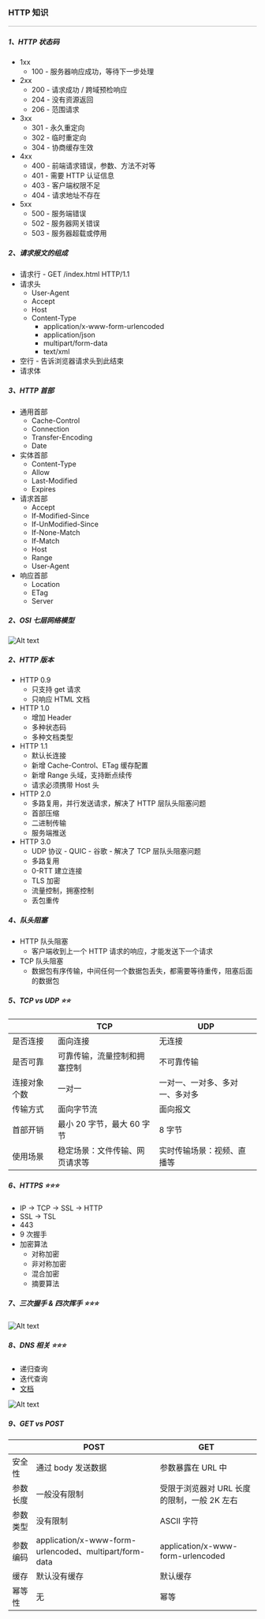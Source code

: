 ### HTTP 知识

<hr style="height:0px;border:none;border-top:2px solid #d8d8d8;" />

##### 1、HTTP 状态码

- 1xx
  - 100 - 服务器响应成功，等待下一步处理
- 2xx
  - 200 - 请求成功 / 跨域预检响应
  - 204 - 没有资源返回
  - 206 - 范围请求
- 3xx
  - 301 - 永久重定向
  - 302 - 临时重定向
  - 304 - 协商缓存生效
- 4xx
  - 400 - 前端请求错误，参数、方法不对等
  - 401 - 需要 HTTP 认证信息
  - 403 - 客户端权限不足
  - 404 - 请求地址不存在
- 5xx
  - 500 - 服务端错误
  - 502 - 服务器网关错误
  - 503 - 服务器超载或停用

##### 2、请求报文的组成

- 请求行 - GET /index.html HTTP/1.1
- 请求头
  - User-Agent
  - Accept
  - Host
  - Content-Type
    - application/x-www-form-urlencoded
    - application/json
    - multipart/form-data
    - text/xml
- 空行 - 告诉浏览器请求头到此结束
- 请求体

##### 3、HTTP 首部

- 通用首部
  - Cache-Control
  - Connection
  - Transfer-Encoding
  - Date
- 实体首部
  - Content-Type
  - Allow
  - Last-Modified
  - Expires
- 请求首部
  - Accept
  - If-Modified-Since
  - If-UnModified-Since
  - If-None-Match
  - If-Match
  - Host
  - Range
  - User-Agent
- 响应首部
  - Location
  - ETag
  - Server

##### 2、OSI 七层网络模型

![Alt text](../%E9%9D%A2%E8%AF%95%E8%BE%85%E5%8A%A9%E5%8C%85/HTTP/OSI-%E4%B8%83%E5%B1%82%E7%BD%91%E7%BB%9C%E6%A8%A1%E5%9E%8B.jpg)

##### 2、HTTP 版本

- HTTP 0.9
  - 只支持 get 请求
  - 只响应 HTML 文档
- HTTP 1.0
  - 增加 Header
  - 多种状态码
  - 多种文档类型
- HTTP 1.1
  - 默认长连接
  - 新增 Cache-Control、ETag 缓存配置
  - 新增 Range 头域，支持断点续传
  - 请求必须携带 Host 头
- HTTP 2.0
  - 多路复用，并行发送请求，解决了 HTTP 层队头阻塞问题
  - 首部压缩
  - 二进制传输
  - 服务端推送
- HTTP 3.0
  - UDP 协议 - QUIC - 谷歌 - 解决了 TCP 层队头阻塞问题
  - 多路复用
  - 0-RTT 建立连接
  - TLS 加密
  - 流量控制，拥塞控制
  - 丢包重传

##### 4、队头阻塞

- HTTP 队头阻塞
  - 客户端收到上一个 HTTP 请求的响应，才能发送下一个请求
- TCP 队头阻塞
  - 数据包有序传输，中间任何一个数据包丢失，都需要等待重传，阻塞后面的数据包

##### 5、TCP vs UDP ⭐️⭐️

|              | TCP                            | UDP                            |
| ------------ | ------------------------------ | ------------------------------ |
| 是否连接     | 面向连接                       | 无连接                         |
| 是否可靠     | 可靠传输，流量控制和拥塞控制   | 不可靠传输                     |
| 连接对象个数 | 一对一                         | 一对一、一对多、多对一、多对多 |
| 传输方式     | 面向字节流                     | 面向报文                       |
| 首部开销     | 最小 20 字节，最大 60 字节     | 8 字节                         |
| 使用场景     | 稳定场景：文件传输、网页请求等 | 实时传输场景：视频、直播等     |

##### 6、HTTPS ⭐️⭐️⭐️

- IP -> TCP -> SSL -> HTTP
- SSL -> TSL
- 443
- 9 次握手
- 加密算法
  - 对称加密
  - 非对称加密
  - 混合加密
  - 摘要算法

##### 7、三次握手 & 四次挥手 ⭐️⭐️⭐️

![Alt text](../%E9%9D%A2%E8%AF%95%E8%BE%85%E5%8A%A9%E5%8C%85/HTTP/http-connect.jpg)

##### 8、DNS 相关 ⭐️⭐️⭐️

- 递归查询
- 迭代查询
- [文档](../%E9%9D%A2%E8%AF%95%E8%BE%85%E5%8A%A9%E5%8C%85/HTTP/DNS-%E8%A7%A3%E6%9E%90.md)

![Alt text](../%E9%9D%A2%E8%AF%95%E8%BE%85%E5%8A%A9%E5%8C%85/HTTP/DNS%E8%A7%A3%E6%9E%90.jpg)

##### 9、GET vs POST

|          | POST                                                   | GET                                         |
| -------- | ------------------------------------------------------ | ------------------------------------------- |
| 安全性   | 通过 body 发送数据                                     | 参数暴露在 URL 中                           |
| 参数长度 | 一般没有限制                                           | 受限于浏览器对 URL 长度的限制，一般 2K 左右 |
| 参数类型 | 没有限制                                               | ASCII 字符                                  |
| 参数编码 | application/x-www-form-urlencoded、multipart/form-data | application/x-www-form-urlencoded           |
| 缓存     | 默认没有缓存                                           | 默认缓存                                    |
| 幂等性   | 无                                                     | 幂等                                        |
